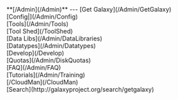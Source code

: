 <div class='linkbox'>
**[/Admin](/Admin)**
---
[Get Galaxy](/Admin/GetGalaxy)<br />
[Config|](/Admin/Config)<br />
[Tools](/Admin/Tools)<br />
[Tool Shed](/ToolShed)<br />
[Data Libs](/Admin/DataLibraries)<br />
[Datatypes](/Admin/Datatypes)<br />
[Develop](/Develop)<br />
[Quotas](/Admin/DiskQuotas)<br />
[FAQ](/Admin/FAQ)<br />
[Tutorials](/Admin/Training)<br />
[/CloudMan](/CloudMan)<br />
[Search](http://galaxyproject.org/search/getgalaxy)
</div>
